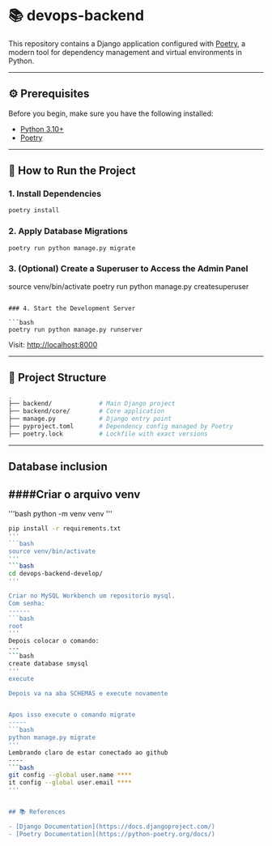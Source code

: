 # 📚 devops-backend

This repository contains a Django application configured with [Poetry](https://python-poetry.org/), a modern tool for dependency management and virtual environments in Python.

---

## ⚙️ Prerequisites

Before you begin, make sure you have the following installed:

- [Python 3.10+](https://www.python.org/downloads/)
- [Poetry](https://python-poetry.org/docs/#installation)

---

## 🚀 How to Run the Project

### 1. Install Dependencies

```bash
poetry install
```

### 2. Apply Database Migrations

```bash
poetry run python manage.py migrate
```

### 3. (Optional) Create a Superuser to Access the Admin Panel

source venv/bin/activate 
poetry run python manage.py createsuperuser
```

### 4. Start the Development Server

```bash
poetry run python manage.py runserver
```

Visit: [http://localhost:8000](http://localhost:8000)

---

## 📁 Project Structure

```bash
.
├── backend/             # Main Django project
├── backend/core/        # Core application
├── manage.py            # Django entry point
├── pyproject.toml       # Dependency config managed by Poetry
├── poetry.lock          # Lockfile with exact versions
```

---

## Database inclusion

####Criar o arquivo venv
---

'''bash
python -m venv venv 
'''
```bash
pip install -r requirements.txt 
'''
```bash
source venv/bin/activate 
'''
```bash
cd devops-backend-develop/
'''

Criar no MySQL Workbench um repositorio mysql.
Com senha:
------
```bash
root
'''
Depois colocar o comando:
---
```bash
create database smysql
'''
execute

Depois va na aba SCHEMAS e execute novamente 


Apos isso execute o comando migrate
-----
```bash
python manage.py migrate
'''
Lembrando claro de estar conectado ao github
----
```bash
git config --global user.name ****
it config --global user.email ****
'''


## 📚 References

- [Django Documentation](https://docs.djangoproject.com/)
- [Poetry Documentation](https://python-poetry.org/docs/)

